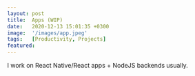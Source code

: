 ```yaml
---
layout: post
title:  Apps (WIP)
date:   2020-12-13 15:01:35 +0300
image:  '/images/app.jpeg'
tags:   [Productivity, Projects]
featured:
---
```


I work on React Native/React apps + NodeJS backends usually.

